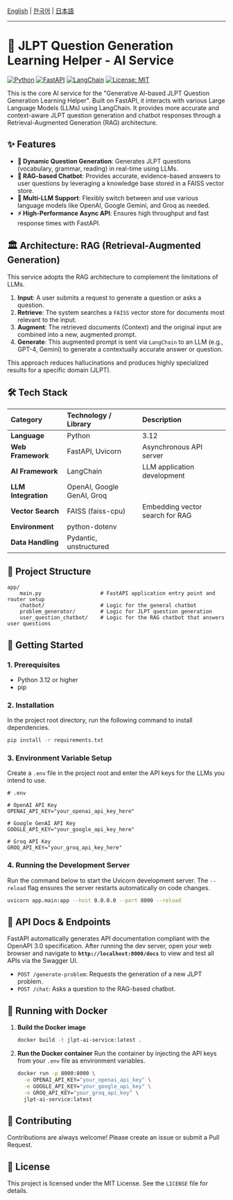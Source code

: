 [English](./README.md) | [한국어](./README.ko.md) | [日本語](./README.ja.md)

---

# 🧠 JLPT Question Generation Learning Helper - AI Service

[![Python](https://img.shields.io/badge/Python-3.12-blue.svg)](#-tech-stack)
[![FastAPI](https://img.shields.io/badge/FastAPI-0.110-green.svg)](#-tech-stack)
[![LangChain](https://img.shields.io/badge/LangChain-0.1-purple.svg)](#-tech-stack)
[![License: MIT](https://img.shields.io/badge/License-MIT-yellow.svg)](./LICENSE)

This is the core AI service for the "Generative AI-based JLPT Question Generation Learning Helper". Built on FastAPI, it interacts with various Large Language Models (LLMs) using LangChain. It provides more accurate and context-aware JLPT question generation and chatbot responses through a Retrieval-Augmented Generation (RAG) architecture.

## ✨ Features

- **🤖 Dynamic Question Generation**: Generates JLPT questions (vocabulary, grammar, reading) in real-time using LLMs.
- **💬 RAG-based Chatbot**: Provides accurate, evidence-based answers to user questions by leveraging a knowledge base stored in a FAISS vector store.
- **🔄 Multi-LLM Support**: Flexibly switch between and use various language models like OpenAI, Google Gemini, and Groq as needed.
- **⚡️ High-Performance Async API**: Ensures high throughput and fast response times with FastAPI.

## 🏛️ Architecture: RAG (Retrieval-Augmented Generation)

This service adopts the RAG architecture to complement the limitations of LLMs.

1.  **Input**: A user submits a request to generate a question or asks a question.
2.  **Retrieve**: The system searches a `FAISS` vector store for documents most relevant to the input.
3.  **Augment**: The retrieved documents (Context) and the original input are combined into a new, augmented prompt.
4.  **Generate**: This augmented prompt is sent via `LangChain` to an LLM (e.g., GPT-4, Gemini) to generate a contextually accurate answer or question.

This approach reduces hallucinations and produces highly specialized results for a specific domain (JLPT).

## 🛠️ Tech Stack

| Category | Technology / Library | Description |
| :--- | :--- | :--- |
| **Language** | Python | 3.12 |
| **Web Framework** | FastAPI, Uvicorn | Asynchronous API server |
| **AI Framework** | LangChain | LLM application development |
| **LLM Integration**| OpenAI, Google GenAI, Groq | |
| **Vector Search** | FAISS (faiss-cpu) | Embedding vector search for RAG |
| **Environment** | python-dotenv | |
| **Data Handling** | Pydantic, unstructured | |

## 📂 Project Structure

```
app/
    main.py                   # FastAPI application entry point and router setup
    chatbot/                  # Logic for the general chatbot
    problem_generator/        # Logic for JLPT question generation
    user_question_chatbot/    # Logic for the RAG chatbot that answers user questions
```

## 🚀 Getting Started

### 1. Prerequisites

- Python 3.12 or higher
- pip

### 2. Installation

In the project root directory, run the following command to install dependencies.
```bash
pip install -r requirements.txt
```

### 3. Environment Variable Setup

Create a `.env` file in the project root and enter the API keys for the LLMs you intend to use.

```
# .env

# OpenAI API Key
OPENAI_API_KEY="your_openai_api_key_here"

# Google GenAI API Key
GOOGLE_API_KEY="your_google_api_key_here"

# Groq API Key
GROQ_API_KEY="your_groq_api_key_here"
```

### 4. Running the Development Server

Run the command below to start the Uvicorn development server. The `--reload` flag ensures the server restarts automatically on code changes.
```bash
uvicorn app.main:app --host 0.0.0.0 --port 8000 --reload
```

## 📖 API Docs & Endpoints

FastAPI automatically generates API documentation compliant with the OpenAPI 3.0 specification. After running the dev server, open your web browser and navigate to **`http://localhost:8000/docs`** to view and test all APIs via the Swagger UI.

- `POST /generate-problem`: Requests the generation of a new JLPT problem.
- `POST /chat`: Asks a question to the RAG-based chatbot.

## 🐳 Running with Docker

1.  **Build the Docker image**
    ```bash
    docker build -t jlpt-ai-service:latest .
    ```

2.  **Run the Docker container**
    Run the container by injecting the API keys from your `.env` file as environment variables.
    ```bash
    docker run -p 8000:8000 \
      -e OPENAI_API_KEY="your_openai_api_key" \
      -e GOOGLE_API_KEY="your_google_api_key" \
      -e GROQ_API_KEY="your_groq_api_key" \
      jlpt-ai-service:latest
    ```

## 🤝 Contributing

Contributions are always welcome! Please create an issue or submit a Pull Request.

## 📄 License

This project is licensed under the MIT License. See the `LICENSE` file for details.
